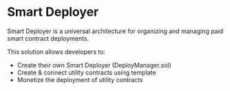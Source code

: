# Smart Deployer

Smart Deployer is a universal architecture for organizing and managing paid smart contract deployments.

This solution allows developers to:

- Create their own Smart Deployer (DeployManager.sol)
- Create & connect utility contracts using template
- Monetize the deployment of utility contracts

